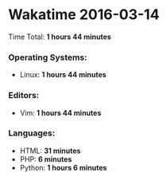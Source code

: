 # Wakatime 2016-03-14

Time Total: **1 hours 44 minutes**

### Operating Systems:
- Linux: **1 hours 44 minutes** 

### Editors:
- Vim: **1 hours 44 minutes** 

### Languages:
- HTML: **31 minutes** 
- PHP: **6 minutes** 
- Python: **1 hours 6 minutes** 

